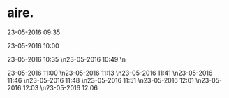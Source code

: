 # aire.


23-05-2016 09:35

23-05-2016 10:00

23-05-2016 10:35
\n23-05-2016 10:49
\n

23-05-2016 11:00
\n23-05-2016 11:13
\n23-05-2016 11:41
\n23-05-2016 11:46
\n23-05-2016 11:48
\n23-05-2016 11:51
\n23-05-2016 12:01
\n23-05-2016 12:03
\n23-05-2016 12:06
